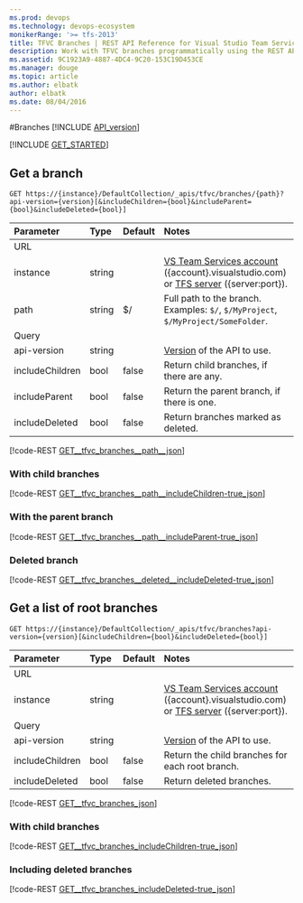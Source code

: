 ```yaml
---
ms.prod: devops
ms.technology: devops-ecosystem
monikerRange: '>= tfs-2013'
title: TFVC Branches | REST API Reference for Visual Studio Team Services and Team Foundation Server
description: Work with TFVC branches programmatically using the REST APIs for Visual Studio Team Services and Team Foundation Server.
ms.assetid: 9C1923A9-4887-4DC4-9C20-153C19D453CE
ms.manager: douge
ms.topic: article
ms.author: elbatk
author: elbatk
ms.date: 08/04/2016
---
```


#Branches
[!INCLUDE [API_version](../_data/version.md)]

[!INCLUDE [GET_STARTED](../_data/get-started.md)]

## Get a branch

```no-highlight
GET https://{instance}/DefaultCollection/_apis/tfvc/branches/{path}?api-version={version}[&includeChildren={bool}&includeParent={bool}&includeDeleted={bool}]
```

| Parameter       | Type   | Default | Notes
|:----------------|:-------|:--------|:------------|
| URL
| instance        | string |         | [VS Team Services account](/vsts/integrate/get-started/rest/basics) ({account}.visualstudio.com) or [TFS server](/vsts/integrate/get-started/rest/basics) ({server:port}).
| path            | string | $/      | Full path to the branch.<br/>Examples: `$/`, `$/MyProject`, `$/MyProject/SomeFolder`.
| Query
| api-version     | string |         | [Version](../../concepts/rest-api-versioning.md) of the API to use.
| includeChildren | bool   | false   | Return child branches, if there are any.
| includeParent   | bool   | false   | Return the parent branch, if there is one.
| includeDeleted  | bool   | false   | Return branches marked as deleted.


[!code-REST [GET__tfvc_branches__path__json](./_data/branches/GET__tfvc_branches__path_.json)]

### With child branches
[!code-REST [GET__tfvc_branches__path__includeChildren-true_json](./_data/branches/GET__tfvc_branches__path__includeChildren-true.json)]

### With the parent branch
[!code-REST [GET__tfvc_branches__path__includeParent-true_json](./_data/branches/GET__tfvc_branches__path__includeParent-true.json)]

### Deleted branch
[!code-REST [GET__tfvc_branches__deleted__includeDeleted-true_json](./_data/branches/GET__tfvc_branches__deleted__includeDeleted-true.json)]

## Get a list of root branches

```no-highlight
GET https://{instance}/DefaultCollection/_apis/tfvc/branches?api-version={version}[&includeChildren={bool}&includeDeleted={bool}]
```

| Parameter        | Type   | Default | Notes
|:-----------------|:-------|:--------|:------------
| URL
| instance         | string |         | [VS Team Services account](/vsts/integrate/get-started/rest/basics) ({account}.visualstudio.com) or [TFS server](/vsts/integrate/get-started/rest/basics) ({server:port}).
| Query
| api-version      | string |         | [Version](../../concepts/rest-api-versioning.md) of the API to use.
| includeChildren  | bool   | false   | Return the child branches for each root branch.
| includeDeleted   | bool   | false   | Return deleted branches.

[!code-REST [GET__tfvc_branches_json](./_data/branches/GET__tfvc_branches.json)]

### With child branches
[!code-REST [GET__tfvc_branches_includeChildren-true_json](./_data/branches/GET__tfvc_branches_includeChildren-true.json)]

### Including deleted branches
[!code-REST [GET__tfvc_branches_includeDeleted-true_json](./_data/branches/GET__tfvc_branches_includeDeleted-true.json)]


